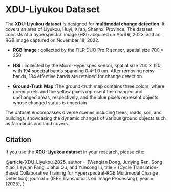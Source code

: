 # XDU-Liyukou Dataset
The **XDU-Liyukou dataset** is designed for **multimodal change detection**. It covers an area of Liyukou, Huyi, Xi'an, Shannxi Province. The dataset consists of a hyperspectral image (HSI) acquired on April 6, 2023, and an RGB image captured on November 18, 2022.

- **RGB Image** : collected by the FILR DUO Pro R sensor, spatial size 700 × 350.

- **HSI** : collected by the Micro-Hyperspec sensor, spatial size 200 × 150, with 194 spectral bands spanning 0.4–1.0 um. After removing noisy bands, 194 effective bands are retained for change detection.
  
- **Ground-Truth Map** :The ground-truth map contains three colors, where green pixels and the yellow pixels represent the changed and unchanged areas, respectively, and the blue pixels represent objects whose changed status is uncertain

The dataset encompasses diverse scenes,including trees, roads, soil, and buildings, showcasing the dynamic changes of various ground objects such as farmlands and land covers. 

## Citation

If you use the **XDU-Liyukou dataset** in your research, please cite:

@article{XDU_Liyukou_2025,
  author  = {Wenqian Dong, Junying Ren, Song Xiao, Leyuan Fang, Jiahui Qu, and Yunsong Li,
  title   = {Cycle Translation-Based Collaborative Training for Hyperspectral-RGB Multimodal Change Detection},
  journal = {IEEE Transactions on Image Processing},
  year    = {2025},
  }

